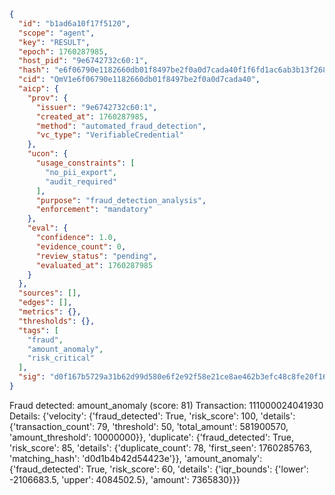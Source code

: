 ```json
{
  "id": "b1ad6a10f17f5120",
  "scope": "agent",
  "key": "RESULT",
  "epoch": 1760287985,
  "host_pid": "9e6742732c60:1",
  "hash": "e6f06790e1182660db01f8497be2f0a0d7cada40f1f6fd1ac6ab3b13f268cad6",
  "cid": "QmV1e6f06790e1182660db01f8497be2f0a0d7cada40",
  "aicp": {
    "prov": {
      "issuer": "9e6742732c60:1",
      "created_at": 1760287985,
      "method": "automated_fraud_detection",
      "vc_type": "VerifiableCredential"
    },
    "ucon": {
      "usage_constraints": [
        "no_pii_export",
        "audit_required"
      ],
      "purpose": "fraud_detection_analysis",
      "enforcement": "mandatory"
    },
    "eval": {
      "confidence": 1.0,
      "evidence_count": 0,
      "review_status": "pending",
      "evaluated_at": 1760287985
    }
  },
  "sources": [],
  "edges": [],
  "metrics": {},
  "thresholds": {},
  "tags": [
    "fraud",
    "amount_anomaly",
    "risk_critical"
  ],
  "sig": "d0f167b5729a31b62d99d580e6f2e92f58e21ce8ae462b3efc48c8fe20f16b1e"
}
```

Fraud detected: amount_anomaly (score: 81)
Transaction: 111000024041930
Details: {'velocity': {'fraud_detected': True, 'risk_score': 100, 'details': {'transaction_count': 79, 'threshold': 50, 'total_amount': 581900570, 'amount_threshold': 10000000}}, 'duplicate': {'fraud_detected': True, 'risk_score': 85, 'details': {'duplicate_count': 78, 'first_seen': 1760285763, 'matching_hash': 'd0d1b4b42d54423e'}}, 'amount_anomaly': {'fraud_detected': True, 'risk_score': 60, 'details': {'iqr_bounds': {'lower': -2106683.5, 'upper': 4084502.5}, 'amount': 7365830}}}